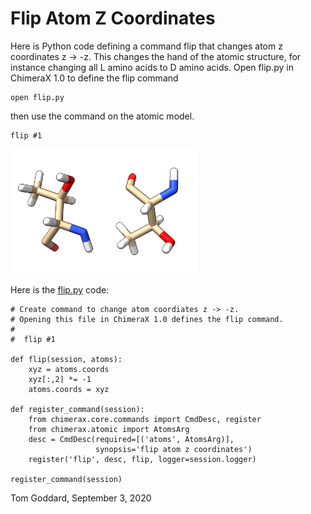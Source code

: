 # Flip Atom Z Coordinates

Here is Python code defining a command flip that changes atom z coordinates z -> -z.   This changes the hand of the atomic structure, for instance changing all L amino acids to D amino acids.  Open flip.py in ChimeraX 1.0 to define the flip command

    open flip.py

then use the command on the atomic model.

    flip #1

<img src="flip.png" width="300">

Here is the [flip.py](flip.py) code:

    # Create command to change atom coordiates z -> -z.
    # Opening this file in ChimeraX 1.0 defines the flip command.
    #
    #  flip #1

    def flip(session, atoms):
        xyz = atoms.coords
        xyz[:,2] *= -1
        atoms.coords = xyz

    def register_command(session):
        from chimerax.core.commands import CmdDesc, register
        from chimerax.atomic import AtomsArg
        desc = CmdDesc(required=[('atoms', AtomsArg)],
                       synopsis='flip atom z coordinates')
        register('flip', desc, flip, logger=session.logger)

    register_command(session)

Tom Goddard, September 3, 2020
